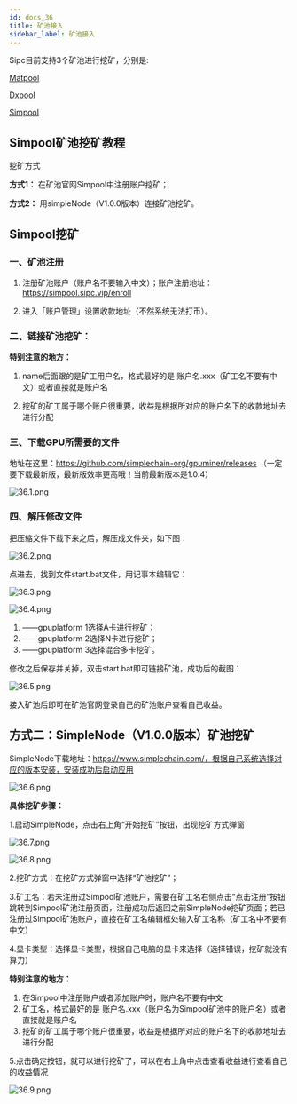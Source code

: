 ```yaml
---
id: docs_36
title: 矿池接入
sidebar_label: 矿池接入
---
```


Sipc目前支持3个矿池进行挖矿，分别是:

[Matpool](https://matpool.io)

[Dxpool](https://www.dxpool.com/login)

[Simpool](https://simpool.sipc.vip)

## Simpool矿池挖矿教程

挖矿方式

**方式1：** 在矿池官网Simpool中注册账户挖矿；

**方式2：** 用simpleNode（V1.0.0版本）连接矿池挖矿。

## Simpool挖矿

### 一、矿池注册

1. 注册矿池账户（账户名不要输入中文）；账户注册地址：https://simpool.sipc.vip/enroll

2. 进入「账户管理」设置收款地址（不然系统无法打币）。

### 二、链接矿池挖矿：

**特别注意的地方：**

1. name后面跟的是矿工用户名，格式最好的是 账户名.xxx（矿工名不要有中文）或者直接就是账户名

2. 挖矿的矿工属于哪个账户很重要，收益是根据所对应的账户名下的收款地址去进行分配

### 三、下载GPU所需要的文件

地址在这里：https://github.com/simplechain-org/gpuminer/releases （一定要下载最新版，最新版效率更高哦！当前最新版本是1.0.4）

![36.1.png](http://ww1.sinaimg.cn/large/007csy4ply1gf7zsocou8j31m40ow0yq.jpg)

### 四、解压修改文件

把压缩文件下载下来之后，解压成文件夹，如下图：

![36.2.png](http://ww1.sinaimg.cn/large/007csy4ply1gf8094hn9pj305o04w74z.jpg)


点进去，找到文件start.bat文件，用记事本编辑它：

![36.3.png](http://ww1.sinaimg.cn/large/007csy4ply1gf80yshq7kj30nm04q3zo.jpg)


![36.4.png](http://ww1.sinaimg.cn/large/007csy4ply1gf80ysj67wj31ik0skdk3.jpg)

1. ——gpuplatform 1选择A卡进行挖矿；
2. ——gpuplatform 2选择N卡进行挖矿；
3. ——gpuplatform 3选择混合多卡挖矿。

修改之后保存并关掉，双击start.bat即可链接矿池，成功后的截图：

![36.5.png](http://ww1.sinaimg.cn/large/007csy4ply1gf80ysnmxbj31hg0nidip.jpg)

接入矿池后即可在矿池官网登录自己的矿池账户查看自己收益。

## 方式二：SimpleNode（V1.0.0版本）矿池挖矿

SimpleNode下载地址：https://www.simplechain.com/，根据自己系统选择对应的版本安装，安装成功后启动应用

![36.6.png](http://ww1.sinaimg.cn/large/007csy4ply1gf80ysjeq9j312o0n4gol.jpg)

**具体挖矿步骤：**

1.启动SimpleNode，点击右上角“开始挖矿”按钮，出现挖矿方式弹窗

![36.7.png](http://ww1.sinaimg.cn/large/007csy4ply1gf80ysll41j31ig0vwqd6.jpg)


![36.8.png](http://ww1.sinaimg.cn/large/007csy4ply1gf80ysj4e5j312s0rsjtt.jpg)

2.挖矿方式：在挖矿方式弹窗中选择“矿池挖矿”；

3.矿工名：若未注册过Simpool矿池账户，需要在矿工名右侧点击“点击注册”按钮跳转到Simpool矿池注册页面，注册成功后返回之前SimpleNode挖矿页面；若已注册过Simpool矿池账户，直接在矿工名编辑框处输入矿工名称（矿工名中不要有中文）

4.显卡类型：选择显卡类型，根据自己电脑的显卡来选择（选择错误，挖矿就没有算力）

**特别注意的地方：**

1. 在Simpool中注册账户或者添加账户时，账户名不要有中文
2. 矿工名，格式最好的是 账户名.xxx（账户名为Simpool矿池中的账户名）或者直接就是账户名
3. 挖矿的矿工属于哪个账户很重要，收益是根据所对应的账户名下的收款地址去进行分配

5.点击确定按钮，就可以进行挖矿了，可以在右上角中点击查看收益进行查看自己的收益情况

![36.9.png](http://ww1.sinaimg.cn/large/007csy4ply1gf80ysn0ckj31420sqgs3.jpg)







